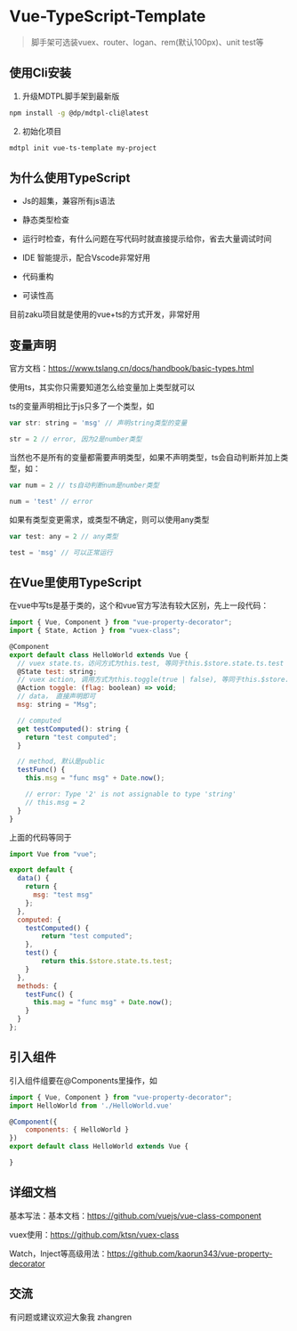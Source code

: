 # Vue-TypeScript-Template

> 脚手架可选装vuex、router、logan、rem(默认100px)、unit test等

## 使用Cli安装

1. 升级MDTPL脚手架到最新版

```bash
npm install -g @dp/mdtpl-cli@latest
```

2. 初始化项目

```bash
mdtpl init vue-ts-template my-project
```

## 为什么使用TypeScript

- Js的超集，兼容所有js语法

- 静态类型检查

- 运行时检查，有什么问题在写代码时就直接提示给你，省去大量调试时间

- IDE 智能提示，配合Vscode非常好用

- 代码重构

- 可读性高

目前zaku项目就是使用的vue+ts的方式开发，非常好用

## 变量声明

官方文档：https://www.tslang.cn/docs/handbook/basic-types.html

使用ts，其实你只需要知道怎么给变量加上类型就可以

ts的变量声明相比于js只多了一个类型，如

```javascript
var str: string = 'msg' // 声明string类型的变量

str = 2 // error, 因为2是number类型
```

当然也不是所有的变量都需要声明类型，如果不声明类型，ts会自动判断并加上类型，如：

```javascript
var num = 2 // ts自动判断num是number类型

num = 'test' // error
```

如果有类型变更需求，或类型不确定，则可以使用any类型

```javascript
var test: any = 2 // any类型

test = 'msg' // 可以正常运行
```

## 在Vue里使用TypeScript

在vue中写ts是基于类的，这个和vue官方写法有较大区别，先上一段代码：

```javascript
import { Vue, Component } from "vue-property-decorator";
import { State, Action } from "vuex-class";

@Component
export default class HelloWorld extends Vue {
  // vuex state.ts，访问方式为this.test, 等同于this.$store.state.ts.test
  @State test: string;
  // vuex action, 调用方式为this.toggle(true | false), 等同于this.$store.dispatch('toggle', true | false)
  @Action toggle: (flag: boolean) => void;
  // data， 直接声明即可
  msg: string = "Msg";

  // computed
  get testComputed(): string {
    return "test computed";
  }

  // method, 默认是public
  testFunc() {
    this.msg = "func msg" + Date.now();

    // error: Type '2' is not assignable to type 'string'
    // this.msg = 2
  }
}
```

上面的代码等同于

```javascript
import Vue from "vue";

export default {
  data() {
    return {
      msg: "test msg"
    };
  },
  computed: {
    testComputed() {
    	return "test computed";
    },
    test() {
    	return this.$store.state.ts.test;
    }
  },
  methods: {
    testFunc() {
      this.mag = "func msg" + Date.now();
    }
  }
};
```

## 引入组件

引入组件组要在@Components里操作，如

```javascript
import { Vue, Component } from "vue-property-decorator";
import HelloWorld from './HelloWorld.vue'

@Component({
	components: { HelloWorld }
})
export default class HelloWorld extends Vue {

}
```

## 详细文档

基本写法：基本文档：https://github.com/vuejs/vue-class-component

vuex使用：https://github.com/ktsn/vuex-class

Watch，Inject等高级用法：https://github.com/kaorun343/vue-property-decorator

## 交流

有问题或建议欢迎大象我 zhangren


